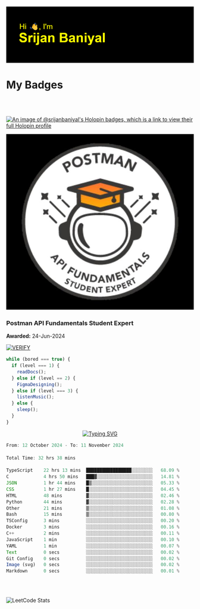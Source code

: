 ![Header](./header.png)

# My Badges

<Br />
<Br />

[![An image of @srijanbaniyal's Holopin badges, which is a link to view their full Holopin profile](https://holopin.me/srijanbaniyal)](https://holopin.io/@srijanbaniyal)

[![Postman API Fundamentals Student Expert](/Postman.jpeg)](https://api.badgr.io/public/assertions/r9BLLy0oTfKJBbkGuDI1zA)

### Postman API Fundamentals Student Expert

**Awarded:** 24-Jun-2024

[![VERIFY](https://img.shields.io/badge/VERIFY-blue)](https://badgecheck.io?url=https%3A%2F%2Fapi.badgr.io%2Fpublic%2Fassertions%2Fr9BLLy0oTfKJBbkGuDI1zA)

```javascript
while (bored === true) {
  if (level === 1) {
    readDocs();
  } else if (level == 2) {
    FigmaDesigning();
  } else if (level === 3) {
    listenMusic();
  } else {
    sleep();
  }
}
```

<p align="center">
  <a href="https://git.io/typing-svg"><img src="https://readme-typing-svg.demolab.com?font=Tilt+Prism&size=30&pause=1000&color=0FF75B&center=true&vCenter=true&width=800&height=80&lines=Time+spent+on+various+Programming+languages" alt="Typing SVG" /></a>
</p>

<!--START_SECTION:waka-->

```TypeScript
From: 12 October 2024 - To: 11 November 2024

Total Time: 32 hrs 38 mins

TypeScript    22 hrs 13 mins  █████████████████░░░░░░░░   68.09 %
C             4 hrs 50 mins   ███▓░░░░░░░░░░░░░░░░░░░░░   14.81 %
JSON          1 hr 44 mins    █▒░░░░░░░░░░░░░░░░░░░░░░░   05.33 %
CSS           1 hr 27 mins    █░░░░░░░░░░░░░░░░░░░░░░░░   04.45 %
HTML          48 mins         ▓░░░░░░░░░░░░░░░░░░░░░░░░   02.46 %
Python        44 mins         ▓░░░░░░░░░░░░░░░░░░░░░░░░   02.28 %
Other         21 mins         ▒░░░░░░░░░░░░░░░░░░░░░░░░   01.08 %
Bash          15 mins         ▒░░░░░░░░░░░░░░░░░░░░░░░░   00.80 %
TSConfig      3 mins          ░░░░░░░░░░░░░░░░░░░░░░░░░   00.20 %
Docker        3 mins          ░░░░░░░░░░░░░░░░░░░░░░░░░   00.16 %
C++           2 mins          ░░░░░░░░░░░░░░░░░░░░░░░░░   00.11 %
JavaScript    1 min           ░░░░░░░░░░░░░░░░░░░░░░░░░   00.10 %
YAML          1 min           ░░░░░░░░░░░░░░░░░░░░░░░░░   00.07 %
Text          0 secs          ░░░░░░░░░░░░░░░░░░░░░░░░░   00.02 %
Git Config    0 secs          ░░░░░░░░░░░░░░░░░░░░░░░░░   00.02 %
Image (svg)   0 secs          ░░░░░░░░░░░░░░░░░░░░░░░░░   00.02 %
Markdown      0 secs          ░░░░░░░░░░░░░░░░░░░░░░░░░   00.01 %
```

<!--END_SECTION:waka-->

<Br />
<Br />

![LeetCode Stats](https://leetcard.jacoblin.cool/Srijan-Baniyal?theme=dark&font=Rasa&ext=contest)

